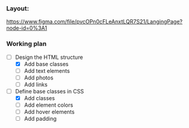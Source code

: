 ### Layout: 
https://www.figma.com/file/pvcOPn0cFLeAnxtLQR7S21/LangingPage?node-id=0%3A1

### Working plan

- [ ] Design the HTML structure
    - [x] Add base classes
    - [ ] Add text elements
    - [ ] Add photos
    - [ ] Add links

- [ ] Define base classes in CSS
    - [x] Add classes
    - [ ] Add element colors
    - [ ] Add hover elements
    - [ ] Add padding
